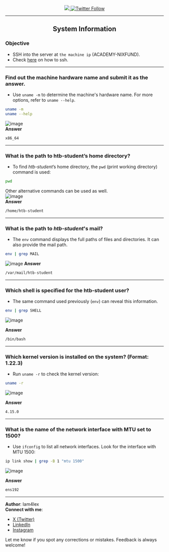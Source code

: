 <div align="center"> 
  <a class="header-badge" target="_blank" href="https://www.linkedin.com/in/Iam4lex/">
  <img src="https://img.shields.io/badge/style--5eba00.svg?label=LinkedIn&logo=linkedin&style=social">
  </a> 
  <a class="header-badge" target="_blank" href="https://twitter.com/Iam4lex">
  <img alt="Twitter Follow" src="https://img.shields.io/twitter/follow/Iam4lex?style=social"> 
  </a> 
</div>

---
<div align="center">
<h2>System Information</h2>
</div>


### Objective
- SSH into the server at `the machine ip` (ACADEMY-NIXFUND).
- Check [here](https://github.com/Iam4lex/HTB/blob/main/Modules/001:Getting%20started/001:sshtokali.md) on how to ssh.

---


### Find out the machine hardware name and submit it as the answer.
- Use `uname -m` to determine the machine's hardware name. For more options, refer to `uname --help`.
```bash
uname -m
uname --help
```
![image](https://github.com/user-attachments/assets/db1dcec4-ebcd-4020-b9f8-8b6abfe59099)  
**Answer**
```bash
x86_64
```

---

### What is the path to htb-student’s home directory?  
- To find *htb-student*’s home directory, the `pwd` (print working directory) command is used:  
```bash
pwd
```
Other alternative commands can be used as well.  
![image](https://github.com/user-attachments/assets/90c7bcf1-f190-4bbe-820a-7289bacfcfac)  
**Answer**
```bash
/home/htb-student
```

---

### What is the path to *htb-student*'s mail?  
- The `env` command displays the full paths of files and directories. It can also provide the mail path.  
```bash
env | grep MAIL
```
![image](https://github.com/user-attachments/assets/a18adce7-43c4-4f76-93a5-16d5c5d64b44)
**Answer**
```bash
/var/mail/htb-student
```

---

### Which shell is specified for the htb-student user?  
- The same command used previously (`env`) can reveal this information.  
```bash
env | grep SHELL
```
![image](https://github.com/user-attachments/assets/4e77f57f-6ea4-4970-bd98-703a0f64b988)

**Answer**
```bash
/bin/bash
```

---

### Which kernel version is installed on the system? (Format: 1.22.3)  
- Run `uname -r` to check the kernel version:  
```bash
uname -r
```
![image](https://github.com/user-attachments/assets/de49fcf2-f7f4-417e-88ea-54115104d64f)

**Answer**
```bash
4.15.0
```

---

### What is the name of the network interface with MTU set to 1500?  
- Use `ifconfig` to list all network interfaces. Look for the interface with MTU 1500:  
```bash
ip link show | grep -B 1 "mtu 1500"
```
![image](https://github.com/user-attachments/assets/ca4d184e-edeb-441a-be42-6116a1c5ba76)

**Answer**
```bash
ens192
```

---

**Author**: Iam4lex  
**Connect with me**:  
- [X (Twitter)](https://x.com/Iam4lex)  
- [LinkedIn](https://www.linkedin.com/in/iam4lex/)  
- [Instagram](https://instagram.com/iqm4lex)

Let me know if you spot any corrections or mistakes. Feedback is always welcome!

